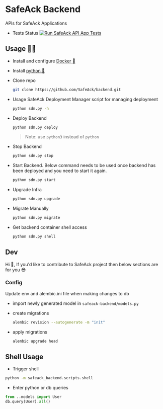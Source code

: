 # SafeAck Backend

APIs for SafeAck Applications

-   Tests Status [![Run SafeAck API App Tests](https://github.com/SafeAck/backend/actions/workflows/python-package.yml/badge.svg)](https://github.com/SafeAck/backend/actions/workflows/python-package.yml)

## Usage 🐦‍🔥

-   Install and configure [Docker 🐋](https://docs.docker.com/get-docker/)

-   Install [python 🐍](https://www.python.org/downloads/)

-   Clone repo

    ```bash
    git clone https://github.com/SafeAck/backend.git
    ```

-   Usage SafeAck Deployment Manager script for managing deployment

    ```bash
    python sdm.py -h
    ```

-   Deploy Backend

    ```bash
    python sdm.py deploy
    ```

    > Note: use `python3` instead of `python`

-   Stop Backend

    ```bash
    python sdm.py stop
    ```

-   Start Backend. Below command needs to be used once backend has been deployed and you need to start it again.

    ```bash
    python sdm.py start
    ```

-   Upgrade Infra

    ```bash
    python sdm.py upgrade
    ```

-   Migrate Manually

    ```bash
    python sdm.py migrate
    ```

-   Get backend container shell access

    ```bash
    python sdm.py shell
    ```

## Dev

Hi 👋, If you'd like to contribute to SafeAck project then below sections are for you 😎

### Config

Update env and alembic.ini file when making changes to db

-   import newly generated model in `safeack-backend/models.py`

-   create migrations

    ```bash
    alembic revision --autogenerate -m "init"
    ```

-   apply migrations

    ```bash
    alembic upgrade head
    ```

## Shell Usage

-   Trigger shell

```bash
python -m safeack_backend.scripts.shell
```

-   Enter python or db queries

```python
from ..models import User
db.query(User).all()
```
